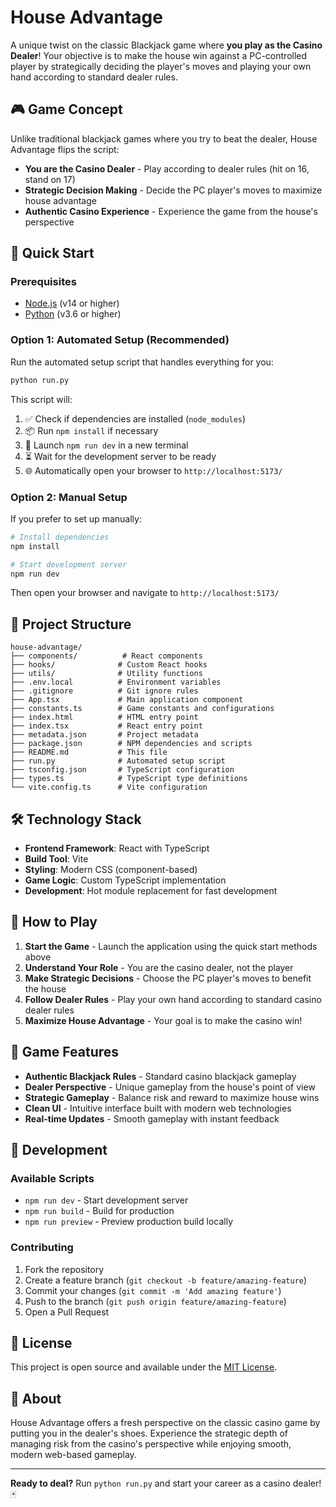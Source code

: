 # House Advantage 

A unique twist on the classic Blackjack game where **you play as the Casino Dealer**! Your objective is to make the house win against a PC-controlled player by strategically deciding the player's moves and playing your own hand according to standard dealer rules.

## 🎮 Game Concept

Unlike traditional blackjack games where you try to beat the dealer, House Advantage flips the script:
- **You are the Casino Dealer** - Play according to dealer rules (hit on 16, stand on 17)
- **Strategic Decision Making** - Decide the PC player's moves to maximize house advantage
- **Authentic Casino Experience** - Experience the game from the house's perspective

## 🚀 Quick Start

### Prerequisites
- [Node.js](https://nodejs.org/) (v14 or higher)
- [Python](https://python.org/) (v3.6 or higher)

### Option 1: Automated Setup (Recommended)
Run the automated setup script that handles everything for you:

```bash
python run.py
```

This script will:
1. ✅ Check if dependencies are installed (`node_modules`)
2. 📦 Run `npm install` if necessary
3. 🚀 Launch `npm run dev` in a new terminal
4. ⏳ Wait for the development server to be ready
5. 🌐 Automatically open your browser to `http://localhost:5173/`

### Option 2: Manual Setup
If you prefer to set up manually:

```bash
# Install dependencies
npm install

# Start development server
npm run dev
```

Then open your browser and navigate to `http://localhost:5173/`

## 📁 Project Structure

```
house-advantage/
├── components/          # React components
├── hooks/              # Custom React hooks
├── utils/              # Utility functions
├── .env.local          # Environment variables
├── .gitignore          # Git ignore rules
├── App.tsx             # Main application component
├── constants.ts        # Game constants and configurations
├── index.html          # HTML entry point
├── index.tsx           # React entry point
├── metadata.json       # Project metadata
├── package.json        # NPM dependencies and scripts
├── README.md           # This file
├── run.py              # Automated setup script
├── tsconfig.json       # TypeScript configuration
├── types.ts            # TypeScript type definitions
└── vite.config.ts      # Vite configuration
```

## 🛠️ Technology Stack

- **Frontend Framework**: React with TypeScript
- **Build Tool**: Vite
- **Styling**: Modern CSS (component-based)
- **Game Logic**: Custom TypeScript implementation
- **Development**: Hot module replacement for fast development

## 🎯 How to Play

1. **Start the Game** - Launch the application using the quick start methods above
2. **Understand Your Role** - You are the casino dealer, not the player
3. **Make Strategic Decisions** - Choose the PC player's moves to benefit the house
4. **Follow Dealer Rules** - Play your own hand according to standard casino dealer rules
5. **Maximize House Advantage** - Your goal is to make the casino win!

## 🧩 Game Features

- **Authentic Blackjack Rules** - Standard casino blackjack gameplay
- **Dealer Perspective** - Unique gameplay from the house's point of view
- **Strategic Gameplay** - Balance risk and reward to maximize house wins
- **Clean UI** - Intuitive interface built with modern web technologies
- **Real-time Updates** - Smooth gameplay with instant feedback

## 🔧 Development

### Available Scripts

- `npm run dev` - Start development server
- `npm run build` - Build for production
- `npm run preview` - Preview production build locally

### Contributing

1. Fork the repository
2. Create a feature branch (`git checkout -b feature/amazing-feature`)
3. Commit your changes (`git commit -m 'Add amazing feature'`)
4. Push to the branch (`git push origin feature/amazing-feature`)
5. Open a Pull Request

## 📝 License

This project is open source and available under the [MIT License](LICENSE).

## 🎲 About

House Advantage offers a fresh perspective on the classic casino game by putting you in the dealer's shoes. Experience the strategic depth of managing risk from the casino's perspective while enjoying smooth, modern web-based gameplay.

---

**Ready to deal?** Run `python run.py` and start your career as a casino dealer! 🃏

